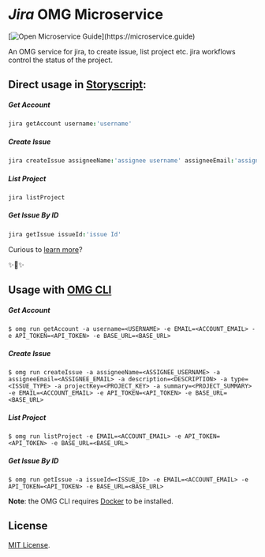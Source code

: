 # _Jira_ OMG Microservice

[![Open Microservice Guide](https://img.shields.io/badge/OMG%20Enabled-👍-green.svg?)](https://microservice.guide)

An OMG service for jira, to create issue, list project etc. jira workflows control the status of the project.

## Direct usage in [Storyscript](https://storyscript.io/):

##### Get Account
```coffee
jira getAccount username:'username'
```
##### Create Issue
```coffee
jira createIssue assigneeName:'assignee username' assigneeEmail:'assignee email' description:'description' type:'issue type' projectKey:'project key' summary:'project summary'
```
##### List Project
```coffee
jira listProject
```
##### Get Issue By ID
```coffee
jira getIssue issueId:'issue Id'
```

Curious to [learn more](https://docs.storyscript.io/)?

✨🍰✨

## Usage with [OMG CLI](https://www.npmjs.com/package/omg)

##### Get Account
```shell
$ omg run getAccount -a username=<USERNAME> -e EMAIL=<ACCOUNT_EMAIL> -e API_TOKEN=<API_TOKEN> -e BASE_URL=<BASE_URL>
```
##### Create Issue
```shell
$ omg run createIssue -a assigneeName=<ASSIGNEE_USERNAME> -a assigneeEmail=<ASSIGNEE_EMAIL> -a description=<DESCRIPTION> -a type=<ISSUE_TYPE> -a projectKey=<PROJECT_KEY> -a summary=<PROJECT_SUMMARY> -e EMAIL=<ACCOUNT_EMAIL> -e API_TOKEN=<API_TOKEN> -e BASE_URL=<BASE_URL>
```
##### List Project
```shell
$ omg run listProject -e EMAIL=<ACCOUNT_EMAIL> -e API_TOKEN=<API_TOKEN> -e BASE_URL=<BASE_URL>
```
##### Get Issue By ID
```shell
$ omg run getIssue -a issueId=<ISSUE_ID> -e EMAIL=<ACCOUNT_EMAIL> -e API_TOKEN=<API_TOKEN> -e BASE_URL=<BASE_URL>
```

**Note**: the OMG CLI requires [Docker](https://docs.docker.com/install/) to be installed.

## License
[MIT License](https://github.com/omg-services/jira/blob/master/LICENSE).
